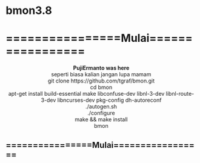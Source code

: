 # bmon3.8
<h1>================Mulai=================</h1>
<center>
<b>PujiErmanto was here</b><br>
seperti biasa kalian jangan lupa mamam <br>
git clone https://github.com/tgraf/bmon.git<br>
cd bmon<br>
apt-get install build-essential make libconfuse-dev libnl-3-dev libnl-route-3-dev libncurses-dev pkg-config dh-autoreconf<br>
./autogen.sh<br>
./configure<br>
make && make install<br>
bmon<br></center>
<h2>================Mulai=================</h2>
